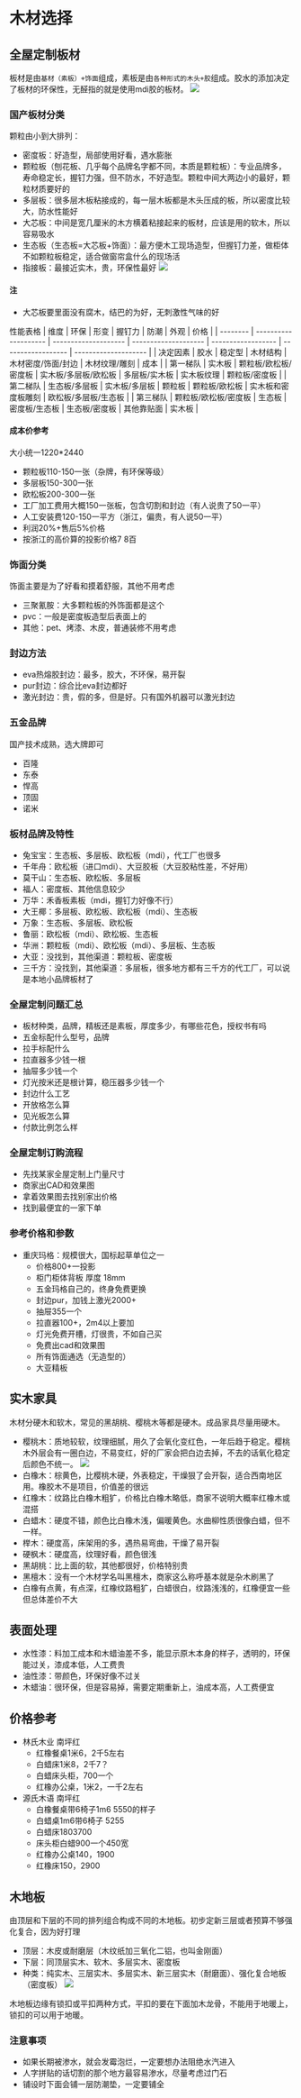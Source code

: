 # 木材选择


## 全屋定制板材

板材是由`基材（素板）+饰面`组成，素板是由`各种形式的木头+胶`组成。胶水的添加决定了板材的环保性，无醛指的就是使用mdi胶的板材。
![](./img/%E6%9D%BF%E6%9D%90.jpg)

### 国产板材分类

颗粒由小到大排列：
* 密度板：好造型，局部使用好看，遇水膨胀
* 颗粒板（刨花板、几乎每个品牌名字都不同，本质是颗粒板）：专业品牌多，寿命稳定长，握钉力强，但不防水，不好造型。颗粒中间大两边小的最好，颗粒材质要好的
* 多层板：很多层木板粘接成的，每一层木板都是木头压成的板，所以密度比较大，防水性能好
* 大芯板：中间是宽几厘米的木方横着粘接起来的板材，应该是用的软木，所以容易吸水
* 生态板（生态板=大芯板+饰面）：最方便木工现场造型，但握钉力差，做柜体不如颗粒板稳定，适合做窗帘盒什么的现场活
* 指接板：最接近实木，贵，环保性最好
![](./img/%E5%9B%9B%E7%A7%8D%E6%9D%BF%E6%9D%90.jpg)
  
#### 注

* 大芯板要里面没有腐木，结巴的为好，无刺激性气味的好

性能表格
| 维度     | 环保                 | 形变                 | 握钉力               | 防潮               | 外观               | 价格                 |
| -------- | -------------------- | -------------------- | -------------------- | ------------------ | ------------------ | -------------------- |
| 决定因素 | 胶水                 | 稳定型               | 木材结构             | 木材密度/饰面/封边 | 木材纹理/雕刻      | 成本                 |
| 第一梯队 | 实木板               | 颗粒板/欧松板/密度板 | 实木板/多层板/欧松板 | 多层板/实木板      | 实木板纹理         | 颗粒板/密度板        |
| 第二梯队 | 生态板/多层板        | 实木板/多层板        | 颗粒板               | 颗粒板/欧松板      | 实木板和密度板雕刻 | 欧松板/多层板/生态板 |
| 第三梯队 | 颗粒板/欧松板/密度板 | 生态板               | 密度板/生态板        | 生态板/密度板      | 其他靠贴面         | 实木板               |

#### 成本价参考

大小统一1220*2440

* 颗粒板110-150一张（杂牌，有环保等级）
* 多层板150-300一张
* 欧松板200-300一张
* 工厂加工费用大概150一张板，包含切割和封边（有人说贵了50一平）  
* 人工安装费120-150一平方（浙江，偏贵，有人说50一平）
* 利润20%+售后5%价格
* 按浙江的高价算的投影价格7 8百

### 饰面分类

饰面主要是为了好看和摸着舒服，其他不用考虑

* 三聚氰胺：大多颗粒板的外饰面都是这个
* pvc：一般是密度板造型后表面上的
* 其他：pet、烤漆、木皮，普通装修不用考虑

### 封边方法

* eva热熔胶封边：最多，胶大，不环保，易开裂
* pur封边：综合比eva封边都好
* 激光封边：贵，假的多，但是好。只有国外机器可以激光封边

### 五金品牌

国产技术成熟，选大牌即可

* 百隆
* 东泰
* 悍高
* 顶固
* 诺米
   
### 板材品牌及特性

* 兔宝宝：生态板、多层板、欧松板（mdi），代工厂也很多
* 千年舟：欧松板（进口mdi）、大豆胶板（大豆胶粘性差，不好用）
* 莫干山：生态板、欧松板、多层板
* 福人：密度板、其他信息较少
* 万华：禾香板素板（mdi，握钉力好像不行）
* 大王椰：多层板、欧松板、欧松板（mdi）、生态板
* 万象：生态板、多层板、欧松板
* 鲁丽：欧松板（mdi）、欧松板、生态板
* 华洲：颗粒板（mdi）、欧松板（mdi）、多层板、生态板
* 大亚：没找到，其他渠道：颗粒板、密度板
* 三千方：没找到，其他渠道：多层板，很多地方都有三千方的代工厂，可以说是本地小品牌板材了

### 全屋定制问题汇总

* 板材种类，品牌，精板还是素板，厚度多少，有哪些花色，授权书有吗
* 五金标配什么型号，品牌
* 拉手标配什么
* 拉直器多少钱一根
* 抽屉多少钱一个
* 灯光按米还是根计算，稳压器多少钱一个
* 封边什么工艺
* 开放格怎么算
* 见光板怎么算
* 付款比例怎么样

### 全屋定制订购流程

* 先找某家全屋定制上门量尺寸
* 商家出CAD和效果图
* 拿着效果图去找别家出价格
* 找到最便宜的一家下单

### 参考价格和参数

* 重庆玛格：规模很大，国标起草单位之一
  * 价格800+一投影
  * 柜门柜体背板 厚度 18mm
  * 五金玛格自己的，终身免费更换
  * 封边pur，加钱上激光2000+
  * 抽屉355一个
  * 拉直器100+，2m4以上要加
  * 灯光免费开槽，灯很贵，不如自己买
  * 免费出cad和效果图
  * 所有饰面通选（无造型的）
  * 大亚精板

## 实木家具

木材分硬木和软木，常见的黑胡桃、樱桃木等都是硬木。成品家具尽量用硬木。

* 樱桃木：质地较软，纹理细腻，用久了会氧化变红色，一年后趋于稳定。樱桃木外层会有一圈白边，不易变红，好的厂家会把白边去掉，不去的话氧化稳定后颜色不统一。
![](./img/%E7%99%BD%E8%BE%B9%E6%A8%B1%E6%A1%83%E6%9C%A8.jpg)
* 白橡木：棕黄色，比樱桃木硬，外表稳定，干燥狠了会开裂，适合西南地区用。橡胶木不是项目，价值差的很远
* 红橡木：纹路比白橡木粗犷，价格比白橡木略低，商家不说明大概率红橡木或混搭
* 白蜡木：硬度不错，颜色比白橡木浅，偏暖黄色。水曲柳性质很像白蜡，但不一样。
* 榉木：硬度高，床架用的多，遇热易弯曲，干燥了易开裂
* 硬枫木：硬度高，纹理好看，颜色很浅
* 黑胡桃：比上面的软，其他都很好，价格特别贵
* 黑檀木：没有一个木材学名叫黑檀木，商家这么称呼基本就是杂木刷黑了
* 白橡有点黄，有点深，红橡纹路粗犷，白蜡很白，纹路浅浅的，红橡便宜一些但总体差价不大

## 表面处理

* 水性漆：料加工成本和木蜡油差不多，能显示原木本身的样子，透明的，环保能过关，漆成本低，人工费贵
* 油性漆：带颜色，环保好像不过关
* 木蜡油：很环保，但是容易掉，需要定期重新上，油成本高，人工费便宜

## 价格参考

* 林氏木业 南坪红
  * 红橡餐桌1米6，2千5左右
  * 白蜡床1米8，2千7？
  * 白蜡床头柜，700一个
  * 红橡办公桌，1米2，一千2左右
* 源氏木语 南坪红
  * 白橡餐桌带6椅子1m6 5550的样子
  * 白蜡桌1m6带6椅子 5255
  * 白蜡床1803700
  * 床头柜白蜡900一个450宽
  * 红橡办公桌140，1900
  * 红橡床150，2900

## 木地板

由顶层和下层的不同的排列组合构成不同的木地板。初步定新三层或者预算不够强化复合，因为好打理

* 顶层：木皮或耐磨层（木纹纸加三氧化二铝，也叫金刚面）
* 下层：同顶层实木、软木、多层实木、密度板
* 种类：纯实木、三层实木、多层实木、新三层实木（耐磨面）、强化复合地板（密度板）
![](./img/%E5%AE%9E%E6%9C%A8%E5%A4%8D%E5%90%88%E5%9C%B0%E6%9D%BF.jpg)

木地板边缘有锁扣或平扣两种方式，平扣的要在下面加木龙骨，不能用于地暖上，锁扣的可以用于地暖。

### 注意事项

* 如果长期被渗水，就会发霉泡烂，一定要想办法阻绝水汽进入
* 人字拼贴的话切割的那个地方最容易渗水，尽量考虑过门石
* 铺设时下面会铺一层防潮垫，一定要铺全
